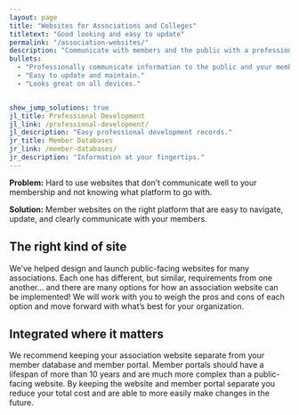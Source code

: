 ```yaml
---
layout: page
title: "Websites for Associations and Colleges"
titletext: "Good looking and easy to update"
permalink: "/association-websites/"
description: "Communicate with members and the public with a professional, easy-to-update website."
bullets:
  - "Professionally communicate information to the public and your membership."
  - "Easy to update and maintain."
  - "Looks great on all devices."


show_jump_solutions: true
jl_title: Professional Development
jl_link: /professional-development/
jl_description: "Easy professional development records."
jr_title: Member Databases
jr_link: /member-databases/
jr_description: "Information at your fingertips."
---
```


**Problem:** Hard to use websites that don’t communicate well to your membership and not knowing what platform to go with.

**Solution:** Member websites on the right platform that are easy to navigate, update, and clearly communicate with your members.

## The right kind of site

We’ve helped design and launch public-facing websites for many associations. Each one has different, but similar, requirements from one another... and there are many options for how an association website can be implemented! We will work with you to weigh the pros and cons of each option and move forward with what’s best for your organization.

## Integrated where it matters

We recommend keeping your association website separate from your member database and member portal. Member portals should have a lifespan of more than 10 years and are much more complex than a public-facing website. By keeping the website and member portal separate you reduce your total cost and are able to more easily make changes in the future.
